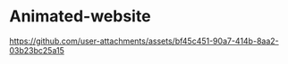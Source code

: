 # Animated-website




https://github.com/user-attachments/assets/bf45c451-90a7-414b-8aa2-03b23bc25a15

